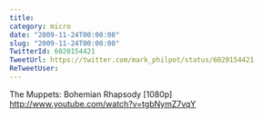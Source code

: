 ```yaml
---
title: 
category: micro
date: "2009-11-24T00:00:00"
slug: "2009-11-24T00:00:00"
TwitterId: 6020154421
TweetUrl: https://twitter.com/mark_philpot/status/6020154421
ReTweetUser: 
---
```


The Muppets: Bohemian Rhapsody [1080p] http://www.youtube.com/watch?v=tgbNymZ7vqY